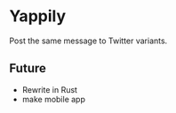 # Yappily

Post the same message to Twitter variants.

## Future

- Rewrite in Rust
- make mobile app
